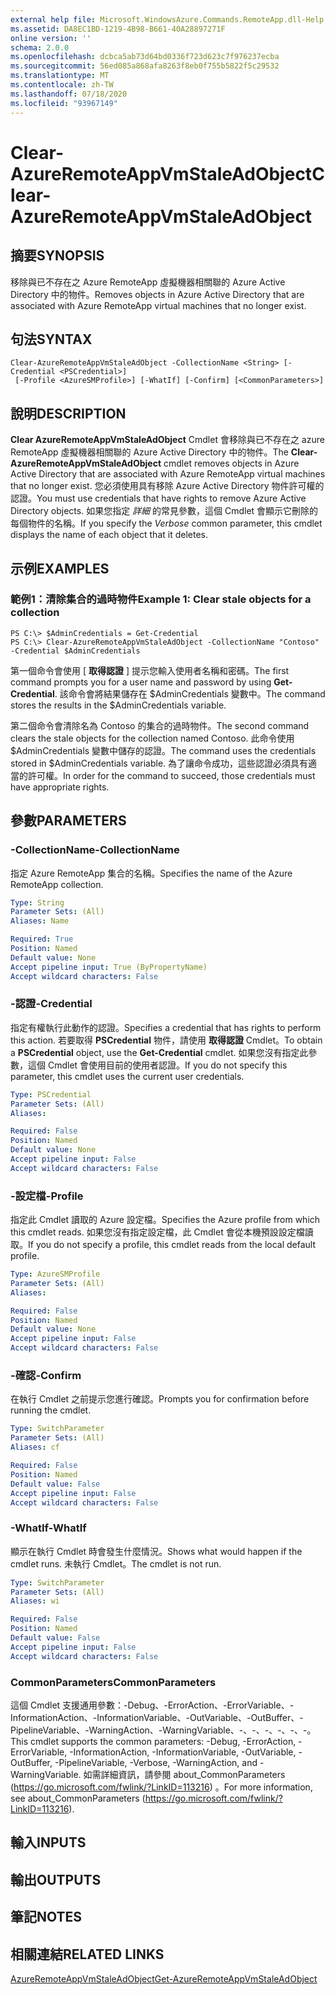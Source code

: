 ```yaml
---
external help file: Microsoft.WindowsAzure.Commands.RemoteApp.dll-Help.xml
ms.assetid: DA8EC1BD-1219-4B98-B661-40A28897271F
online version: ''
schema: 2.0.0
ms.openlocfilehash: dcbca5ab73d64bd0336f723d623c7f976237ecba
ms.sourcegitcommit: 56ed085a868afa8263f8eb0f755b5822f5c29532
ms.translationtype: MT
ms.contentlocale: zh-TW
ms.lasthandoff: 07/18/2020
ms.locfileid: "93967149"
---
```

# <span data-ttu-id="ede11-101">Clear-AzureRemoteAppVmStaleAdObject</span><span class="sxs-lookup"><span data-stu-id="ede11-101">Clear-AzureRemoteAppVmStaleAdObject</span></span>

## <span data-ttu-id="ede11-102">摘要</span><span class="sxs-lookup"><span data-stu-id="ede11-102">SYNOPSIS</span></span>
<span data-ttu-id="ede11-103">移除與已不存在之 Azure RemoteApp 虛擬機器相關聯的 Azure Active Directory 中的物件。</span><span class="sxs-lookup"><span data-stu-id="ede11-103">Removes objects in Azure Active Directory that are associated with Azure RemoteApp virtual machines that no longer exist.</span></span>

## <span data-ttu-id="ede11-104">句法</span><span class="sxs-lookup"><span data-stu-id="ede11-104">SYNTAX</span></span>

```
Clear-AzureRemoteAppVmStaleAdObject -CollectionName <String> [-Credential <PSCredential>]
 [-Profile <AzureSMProfile>] [-WhatIf] [-Confirm] [<CommonParameters>]
```

## <span data-ttu-id="ede11-105">說明</span><span class="sxs-lookup"><span data-stu-id="ede11-105">DESCRIPTION</span></span>
<span data-ttu-id="ede11-106">**Clear AzureRemoteAppVmStaleAdObject** Cmdlet 會移除與已不存在之 azure RemoteApp 虛擬機器相關聯的 Azure Active Directory 中的物件。</span><span class="sxs-lookup"><span data-stu-id="ede11-106">The **Clear-AzureRemoteAppVmStaleAdObject** cmdlet removes objects in Azure Active Directory that are associated with Azure RemoteApp virtual machines that no longer exist.</span></span>
<span data-ttu-id="ede11-107">您必須使用具有移除 Azure Active Directory 物件許可權的認證。</span><span class="sxs-lookup"><span data-stu-id="ede11-107">You must use credentials that have rights to remove Azure Active Directory objects.</span></span>
<span data-ttu-id="ede11-108">如果您指定 *詳細* 的常見參數，這個 Cmdlet 會顯示它刪除的每個物件的名稱。</span><span class="sxs-lookup"><span data-stu-id="ede11-108">If you specify the *Verbose* common parameter, this cmdlet displays the name of each object that it deletes.</span></span>

## <span data-ttu-id="ede11-109">示例</span><span class="sxs-lookup"><span data-stu-id="ede11-109">EXAMPLES</span></span>

### <span data-ttu-id="ede11-110">範例1：清除集合的過時物件</span><span class="sxs-lookup"><span data-stu-id="ede11-110">Example 1: Clear stale objects for a collection</span></span>
```
PS C:\> $AdminCredentials = Get-Credential
PS C:\> Clear-AzureRemoteAppVmStaleAdObject -CollectionName "Contoso" -Credential $AdminCredentials
```

<span data-ttu-id="ede11-111">第一個命令會使用 [ **取得認證** ] 提示您輸入使用者名稱和密碼。</span><span class="sxs-lookup"><span data-stu-id="ede11-111">The first command prompts you for a user name and password by using **Get-Credential**.</span></span>
<span data-ttu-id="ede11-112">該命令會將結果儲存在 $AdminCredentials 變數中。</span><span class="sxs-lookup"><span data-stu-id="ede11-112">The command stores the results in the $AdminCredentials variable.</span></span>

<span data-ttu-id="ede11-113">第二個命令會清除名為 Contoso 的集合的過時物件。</span><span class="sxs-lookup"><span data-stu-id="ede11-113">The second command clears the stale objects for the collection named Contoso.</span></span>
<span data-ttu-id="ede11-114">此命令使用 $AdminCredentials 變數中儲存的認證。</span><span class="sxs-lookup"><span data-stu-id="ede11-114">The command uses the credentials stored in $AdminCredentials variable.</span></span>
<span data-ttu-id="ede11-115">為了讓命令成功，這些認證必須具有適當的許可權。</span><span class="sxs-lookup"><span data-stu-id="ede11-115">In order for the command to succeed, those credentials must have appropriate rights.</span></span>

## <span data-ttu-id="ede11-116">參數</span><span class="sxs-lookup"><span data-stu-id="ede11-116">PARAMETERS</span></span>

### <span data-ttu-id="ede11-117">-CollectionName</span><span class="sxs-lookup"><span data-stu-id="ede11-117">-CollectionName</span></span>
<span data-ttu-id="ede11-118">指定 Azure RemoteApp 集合的名稱。</span><span class="sxs-lookup"><span data-stu-id="ede11-118">Specifies the name of the Azure RemoteApp collection.</span></span>

```yaml
Type: String
Parameter Sets: (All)
Aliases: Name

Required: True
Position: Named
Default value: None
Accept pipeline input: True (ByPropertyName)
Accept wildcard characters: False
```

### <span data-ttu-id="ede11-119">-認證</span><span class="sxs-lookup"><span data-stu-id="ede11-119">-Credential</span></span>
<span data-ttu-id="ede11-120">指定有權執行此動作的認證。</span><span class="sxs-lookup"><span data-stu-id="ede11-120">Specifies a credential that has rights to perform this action.</span></span>
<span data-ttu-id="ede11-121">若要取得 **PSCredential** 物件，請使用 **取得認證** Cmdlet。</span><span class="sxs-lookup"><span data-stu-id="ede11-121">To obtain a **PSCredential** object, use the **Get-Credential** cmdlet.</span></span>
<span data-ttu-id="ede11-122">如果您沒有指定此參數，這個 Cmdlet 會使用目前的使用者認證。</span><span class="sxs-lookup"><span data-stu-id="ede11-122">If you do not specify this parameter, this cmdlet uses the current user credentials.</span></span>

```yaml
Type: PSCredential
Parameter Sets: (All)
Aliases: 

Required: False
Position: Named
Default value: None
Accept pipeline input: False
Accept wildcard characters: False
```

### <span data-ttu-id="ede11-123">-設定檔</span><span class="sxs-lookup"><span data-stu-id="ede11-123">-Profile</span></span>
<span data-ttu-id="ede11-124">指定此 Cmdlet 讀取的 Azure 設定檔。</span><span class="sxs-lookup"><span data-stu-id="ede11-124">Specifies the Azure profile from which this cmdlet reads.</span></span>
<span data-ttu-id="ede11-125">如果您沒有指定設定檔，此 Cmdlet 會從本機預設設定檔讀取。</span><span class="sxs-lookup"><span data-stu-id="ede11-125">If you do not specify a profile, this cmdlet reads from the local default profile.</span></span>

```yaml
Type: AzureSMProfile
Parameter Sets: (All)
Aliases: 

Required: False
Position: Named
Default value: None
Accept pipeline input: False
Accept wildcard characters: False
```

### <span data-ttu-id="ede11-126">-確認</span><span class="sxs-lookup"><span data-stu-id="ede11-126">-Confirm</span></span>
<span data-ttu-id="ede11-127">在執行 Cmdlet 之前提示您進行確認。</span><span class="sxs-lookup"><span data-stu-id="ede11-127">Prompts you for confirmation before running the cmdlet.</span></span>

```yaml
Type: SwitchParameter
Parameter Sets: (All)
Aliases: cf

Required: False
Position: Named
Default value: False
Accept pipeline input: False
Accept wildcard characters: False
```

### <span data-ttu-id="ede11-128">-WhatIf</span><span class="sxs-lookup"><span data-stu-id="ede11-128">-WhatIf</span></span>
<span data-ttu-id="ede11-129">顯示在執行 Cmdlet 時會發生什麼情況。</span><span class="sxs-lookup"><span data-stu-id="ede11-129">Shows what would happen if the cmdlet runs.</span></span>
<span data-ttu-id="ede11-130">未執行 Cmdlet。</span><span class="sxs-lookup"><span data-stu-id="ede11-130">The cmdlet is not run.</span></span>

```yaml
Type: SwitchParameter
Parameter Sets: (All)
Aliases: wi

Required: False
Position: Named
Default value: False
Accept pipeline input: False
Accept wildcard characters: False
```

### <span data-ttu-id="ede11-131">CommonParameters</span><span class="sxs-lookup"><span data-stu-id="ede11-131">CommonParameters</span></span>
<span data-ttu-id="ede11-132">這個 Cmdlet 支援通用參數：-Debug、-ErrorAction、-ErrorVariable、-InformationAction、-InformationVariable、-OutVariable、-OutBuffer、-PipelineVariable、-WarningAction、-WarningVariable、-、-、-、-、-、-。</span><span class="sxs-lookup"><span data-stu-id="ede11-132">This cmdlet supports the common parameters: -Debug, -ErrorAction, -ErrorVariable, -InformationAction, -InformationVariable, -OutVariable, -OutBuffer, -PipelineVariable, -Verbose, -WarningAction, and -WarningVariable.</span></span> <span data-ttu-id="ede11-133">如需詳細資訊，請參閱 about_CommonParameters (https://go.microsoft.com/fwlink/?LinkID=113216) 。</span><span class="sxs-lookup"><span data-stu-id="ede11-133">For more information, see about_CommonParameters (https://go.microsoft.com/fwlink/?LinkID=113216).</span></span>

## <span data-ttu-id="ede11-134">輸入</span><span class="sxs-lookup"><span data-stu-id="ede11-134">INPUTS</span></span>

## <span data-ttu-id="ede11-135">輸出</span><span class="sxs-lookup"><span data-stu-id="ede11-135">OUTPUTS</span></span>

## <span data-ttu-id="ede11-136">筆記</span><span class="sxs-lookup"><span data-stu-id="ede11-136">NOTES</span></span>

## <span data-ttu-id="ede11-137">相關連結</span><span class="sxs-lookup"><span data-stu-id="ede11-137">RELATED LINKS</span></span>

[<span data-ttu-id="ede11-138">AzureRemoteAppVmStaleAdObject</span><span class="sxs-lookup"><span data-stu-id="ede11-138">Get-AzureRemoteAppVmStaleAdObject</span></span>](./Get-AzureRemoteAppVmStaleAdObject.md)



